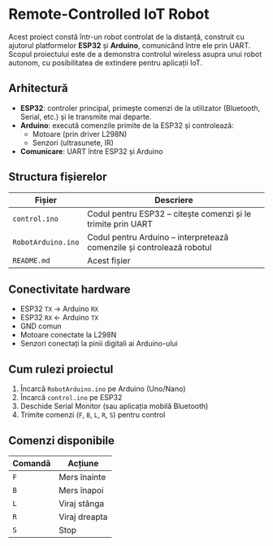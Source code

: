 # Remote-Controlled IoT Robot

Acest proiect constă într-un robot controlat de la distanță, construit cu ajutorul platformelor **ESP32** și **Arduino**, comunicând între ele prin UART. Scopul proiectului este de a demonstra controlul wireless asupra unui robot autonom, cu posibilitatea de extindere pentru aplicații IoT.

## Arhitectură

- **ESP32**: controler principal, primește comenzi de la utilizator (Bluetooth, Serial, etc.) și le transmite mai departe.
- **Arduino**: execută comenzile primite de la ESP32 și controlează:
  - Motoare (prin driver L298N)
  - Senzori (ultrasunete, IR)
- **Comunicare**: UART între ESP32 și Arduino

## Structura fișierelor

| Fișier                | Descriere                                               |
|------------------------|----------------------------------------------------------|
| `control.ino`          | Codul pentru ESP32 – citește comenzi și le trimite prin UART |
| `RobotArduino.ino`     | Codul pentru Arduino – interpretează comenzile și controlează robotul |
| `README.md`            | Acest fișier                                            |

## Conectivitate hardware

- ESP32 `TX` → Arduino `RX`  
- ESP32 `RX` ← Arduino `TX`  
- GND comun  
- Motoare conectate la L298N  
- Senzori conectați la pinii digitali ai Arduino-ului

## Cum rulezi proiectul

1. Încarcă `RobotArduino.ino` pe Arduino (Uno/Nano)
2. Încarcă `control.ino` pe ESP32
3. Deschide Serial Monitor (sau aplicația mobilă Bluetooth)
4. Trimite comenzi (`F`, `B`, `L`, `R`, `S`) pentru control

## Comenzi disponibile

| Comandă | Acțiune        |
|--------|----------------|
| `F`    | Mers înainte   |
| `B`    | Mers înapoi    |
| `L`    | Viraj stânga   |
| `R`    | Viraj dreapta  |
| `S`    | Stop           |

 
